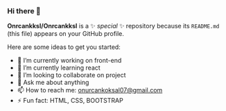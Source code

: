 ### Hi there 👋


**Onrcankksl/Onrcankksl** is a ✨ _special_ ✨ repository because its `README.md` (this file) appears on your GitHub profile.

Here are some ideas to get you started:

- 🔭 I’m currently working on front-end
- 🌱 I’m currently learning react
- 👯 I’m looking to collaborate on project
- 💬 Ask me about anything
- 📫 How to reach me: onurcankoksal07@gmail.com
- ⚡ Fun fact: HTML, CSS, BOOTSTRAP 

